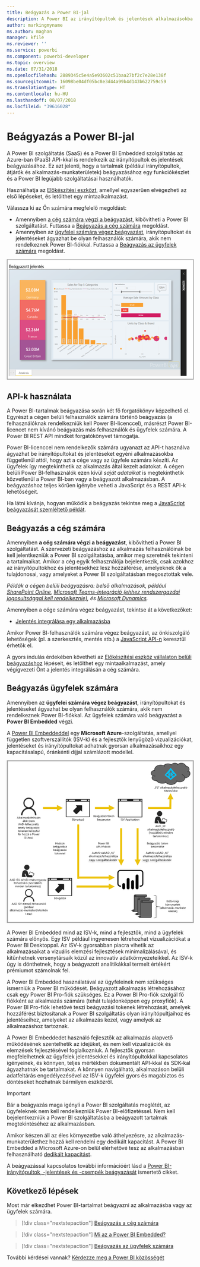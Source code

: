 ```yaml
---
title: Beágyazás a Power BI-jal
description: A Power BI az irányítópultok és jelentések alkalmazásokba való beágyazását lehetővé tevő API-kat kínál.
author: markingmyname
ms.author: maghan
manager: kfile
ms.reviewer: ''
ms.service: powerbi
ms.component: powerbi-developer
ms.topic: overview
ms.date: 07/31/2018
ms.openlocfilehash: 2889345c5e4a5e93602c51baa27bf2c7e28e138f
ms.sourcegitcommit: 16098be04df05bc8e3d44a99b4d143b622759c59
ms.translationtype: HT
ms.contentlocale: hu-HU
ms.lasthandoff: 08/07/2018
ms.locfileid: "39616028"
---
```

# <a name="embedding-with-power-bi"></a>Beágyazás a Power BI-jal

A Power BI szolgáltatás (SaaS) és a Power BI Embedded szolgáltatás az Azure-ban (PaaS) API-kkal is rendelkezik az irányítópultok és jelentések beágyazásához. Ez azt jelenti, hogy a tartalmak (például irányítópultok, átjárók és alkalmazás-munkaterületek) beágyazásához egy funkciókészlet és a Power BI legújabb szolgáltatásai használhatók.

Használhatja az [Előkészítési eszközt](https://aka.ms/embedsetup), amellyel egyszerűen elvégezheti az első lépéseket, és letölthet egy mintaalkalmazást.

Válassza ki az Ön számára megfelelő megoldást:

* Amennyiben [a cég számára végzi a beágyazást](embedding.md#embedding-for-your-organization), kibővítheti a Power BI szolgáltatást. Futtassa a [Beágyazás a cég számára](https://aka.ms/embedsetup/UserOwnsData) megoldást.
* Amennyiben az [ügyfelei számára végez beágyazást](embedding.md#embedding-for-your-customers), irányítópultokat és jelentéseket ágyazhat be olyan felhasználók számára, akik nem rendelkeznek Power BI-fiókkal. Futtassa a [Beágyazás az ügyfelek számára](https://aka.ms/embedsetup/AppOwnsData) megoldást.

![PBIE-minta](media/what-can-you-do/what-can-you-do-02.png)

## <a name="using-apis"></a>API-k használata

A Power BI-tartalmak beágyazása során két fő forgatókönyv képzelhető el.  Egyrészt a cégen belüli felhasználók számára történő beágyazás (a felhasználóknak rendelkezniük kell Power BI-licenccel), másrészt Power BI-licencet nem kívánó beágyazás más felhasználók és ügyfelek számára. A Power BI REST API mindkét forgatókönyvet támogatja.

Power BI-licenccel nem rendelkezők számára ugyanazt az API-t használva ágyazhat be irányítópultokat és jelentéseket egyéni alkalmazásokba függetlenül attól, hogy azt a cége vagy az ügyfele számára készíti. Az ügyfelek így megtekinthetik az alkalmazás által kezelt adatokat. A cégen belüli Power BI-felhasználók ezen kívül *saját adataikat* is megtekinthetik közvetlenül a Power BI-ban vagy a beágyazott alkalmazásban. A beágyazáshoz teljes körűen igénybe veheti a JavaScript és a REST API-k lehetőségeit.

Ha látni kívánja, hogyan működik a beágyazás tekintse meg a [JavaScript beágyazását szemléltető példát](https://microsoft.github.io/PowerBI-JavaScript/demo/).

## <a name="embedding-for-your-organization"></a>Beágyazás a cég számára

Amennyiben **a cég számára végzi a beágyazást**, kibővítheti a Power BI szolgáltatást. A szervezeti beágyazáshoz az alkalmazás felhasználóinak be kell jelentkezniük a Power BI szolgáltatásba, amikor meg szeretnék tekinteni a tartalmaikat. Amikor a cég egyik felhasználója bejelentkezik, csak azokhoz az irányítópultokhoz és jelentésekhez lesz hozzáférése, amelyeknek ők a tulajdonosai, vagy amelyeket a Power BI szolgáltatásban megosztottak vele.

*Példák a cégen belüli beágyazásra: belső alkalmazások, például [SharePoint Online](https://powerbi.microsoft.com/blog/integrate-power-bi-reports-in-sharepoint-online/), [Microsoft Teams-integráció (ehhez rendszergazdai jogosultsággal kell rendelkeznie)](https://powerbi.microsoft.com/blog/power-bi-teams-up-with-microsoft-teams/), és [Microsoft Dynamics](https://docs.microsoft.com/dynamics365/customer-engagement/basics/add-edit-power-bi-visualizations-dashboard).*

Amennyiben a cége számára végez beágyazást, tekintse át a következőket:

* [Jelentés integrálása egy alkalmazásba](embed-sample-for-your-organization.md)

Amikor Power BI-felhasználók számára végez beágyazást, az önkiszolgáló lehetőségek (pl. a szerkesztés, mentés stb.) a [JavaScript API-n](https://github.com/Microsoft/PowerBI-JavaScript) keresztül érhetők el.

A gyors indulás érdekében követheti az [Előkészítési eszköz vállalaton belüli beágyazáshoz](https://aka.ms/embedsetup/UserOwnsData) lépéseit, és letölthet egy mintaalkalmazást, amely végigvezeti Önt a jelentés integrálásán a cég számára.

## <a name="embedding-for-your-customers"></a>Beágyazás ügyfelek számára

Amennyiben az **ügyfelei számára végez beágyazást**, irányítópultokat és jelentéseket ágyazhat be olyan felhasználók számára, akik nem rendelkeznek Power BI-fiókkal. Az ügyfelek számára való beágyazást a **Power BI Embedded** végzi.

A [Power BI Embeddeddel](azure-pbie-what-is-power-bi-embedded.md) egy **Microsoft Azure**-szolgáltatás, amellyel független szoftverszállítók (ISV-k) és a fejlesztők lenyűgöző vizualizációkat, jelentéseket és irányítópultokat adhatnak gyorsan alkalmazásaikhoz egy kapacitásalapú, óránkénti díjjal számlázott modellel.

![A beágyazás folyamata ügyfelek számára végzett beágyazás során](media/embedding/powerbi-embed-flow.png)

A Power BI Embedded mind az ISV-k, mind a fejlesztők, mind a ügyfelek számára előnyös. Egy ISV például ingyenesen létrehozhat vizualizációkat a Power BI Desktoppal. Az ISV-k gyorsabban piacra vihetik az alkalmazásaikat a vizuális elemzési fejlesztések minimalizálásával, és kitűnhetnek versenytársaik közül az innovatív adatkörnyezeteikkel. Az ISV-k úgy is dönthetnek, hogy a beágyazott analitikákkal termelt értékért prémiumot számolnak fel.

A Power BI Embedded használatával az ügyfeleinek nem szükséges ismerniük a Power BI működését. Beágyazott alkalmazás létrehozásához csak egy Power BI Pro-fiók szükséges. Ez a Power BI Pro-fiók szolgál fő fiókként az alkalmazás számára (tehát tulajdonképpen egy proxyfiók). A Power BI Pro-fiók lehetővé teszi beágyazási tokenek létrehozását, amelyek hozzáférést biztosítanak a Power BI szolgáltatás olyan irányítópultjaihoz és jelentéseihez, amelyeket az alkalmazás kezel, vagy amelyek az alkalmazáshoz tartoznak.

A Power BI Embeddedet használó fejlesztők az alkalmazás alapvető működésének szentelhetik az idejüket, és nem kell vizualizációk és elemzések fejlesztésével foglalkozniuk. A fejlesztők gyorsan megfelelhetnek az ügyfelek jelentésekkel és irányítópultokkal kapcsolatos igényeinek, és könnyen, teljes mértékben dokumentált API-kkal és SDK-kal ágyazhatnak be tartalmakat. A könnyen navigálható, alkalmazáson belüli adatfeltárás engedélyezésével az ISV-k ügyfelei gyors és magabiztos és döntéseket hozhatnak bármilyen eszközről.

> [!IMPORTANT]
> Bár a beágyazás maga igényli a Power BI szolgáltatás meglétét, az ügyfeleknek nem kell rendelkezniük Power BI-előfizetéssel. Nem kell bejelentkezniük a Power BI szolgáltatásba a beágyazott tartalmak megtekintéséhez az alkalmazásban.

Amikor készen áll az éles környezetbe való áthelyezésre, az alkalmazás-munkaterülethez hozzá kell rendelni egy dedikált kapacitást. A Power BI Embedded a Microsoft Azure-on belül elérhetővé tesz az alkalmazásban felhasználható [dedikált kapacitást](azure-pbie-create-capacity.md).

A beágyazással kapcsolatos további információért lásd a [Power BI-irányítópultok, -jelentések és -csempék beágyazását](embed-sample-for-customers.md) ismertető cikket.

## <a name="next-steps"></a>Következő lépések

Most már elkezdhet Power BI-tartalmat beágyazni az alkalmazásba vagy az ügyfelek számára.

> [!div class="nextstepaction"]
> [Beágyazás a cég számára](embed-sample-for-your-organization.md)

> [!div class="nextstepaction"]
> [Mi az a Power BI Embedded?](azure-pbie-what-is-power-bi-embedded.md)

> [!div class="nextstepaction"]
>[Beágyazás az ügyfelek számára](embed-sample-for-customers.md)

További kérdései vannak? [Kérdezze meg a Power BI közösségét](http://community.powerbi.com/)